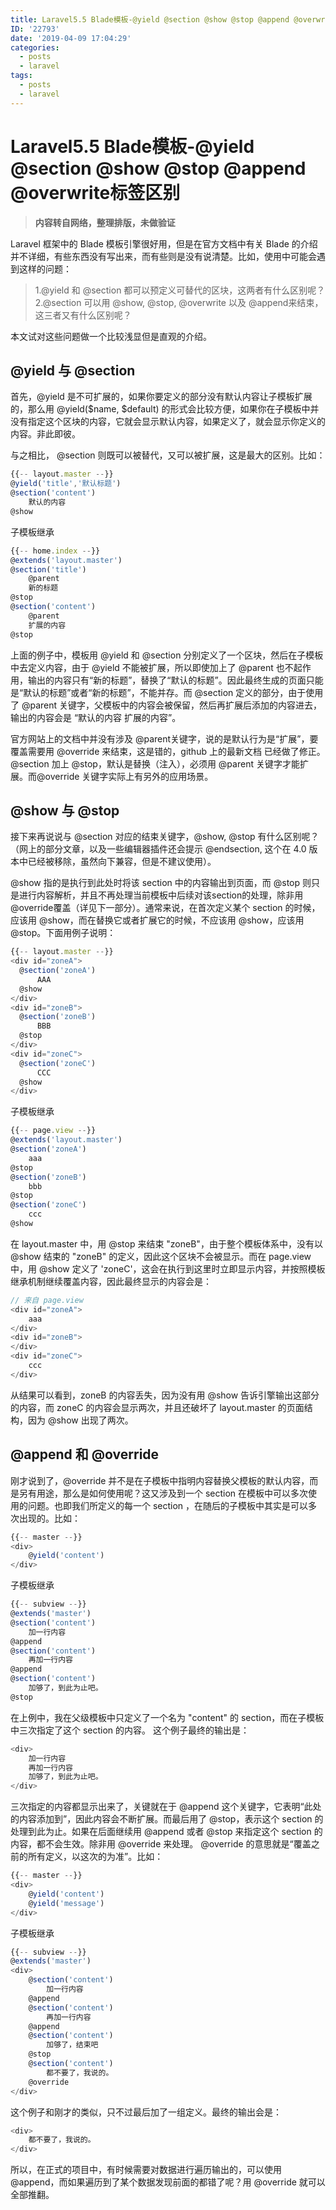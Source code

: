 ```yaml
---
title: Laravel5.5 Blade模板-@yield @section @show @stop @append @overwrite标签区别
ID: '22793'
date: '2019-04-09 17:04:29'
categories:
  - posts
  - laravel
tags:
  - posts
  - laravel
---
```


# Laravel5.5 Blade模板-@yield @section @show @stop @append @overwrite标签区别

> **内容转自网络，整理排版，未做验证**

Laravel 框架中的 Blade 模板引擎很好用，但是在官方文档中有关 Blade 的介绍并不详细，有些东西没有写出来，而有些则是没有说清楚。比如，使用中可能会遇到这样的问题：

> 1.@yield 和 @section 都可以预定义可替代的区块，这两者有什么区别呢？  
> 2.@section 可以用 @show, @stop, @overwrite 以及 @append来结束，这三者又有什么区别呢？

本文试对这些问题做一个比较浅显但是直观的介绍。

## @yield 与 @section

首先，@yield 是不可扩展的，如果你要定义的部分没有默认内容让子模板扩展的，那么用 @yield($name, $default) 的形式会比较方便，如果你在子模板中并没有指定这个区块的内容，它就会显示默认内容，如果定义了，就会显示你定义的内容。非此即彼。

与之相比， @section 则既可以被替代，又可以被扩展，这是最大的区别。比如：

``` js 
{{-- layout.master --}}
@yield('title','默认标题')
@section('content')
    默认的内容
@show 
```

子模板继承

``` js 
{{-- home.index --}}
@extends('layout.master')
@section('title')
    @parent
    新的标题
@stop
@section('content')
    @parent
    扩展的内容
@stop 
```

上面的例子中，模板用 @yield 和 @section 分别定义了一个区块，然后在子模板中去定义内容，由于 @yield 不能被扩展，所以即使加上了 @parent 也不起作用，输出的内容只有“新的标题”，替换了“默认的标题”。因此最终生成的页面只能是“默认的标题”或者“新的标题”，不能并存。而 @section 定义的部分，由于使用了 @parent 关键字，父模板中的内容会被保留，然后再扩展后添加的内容进去，输出的内容会是 “默认的内容 扩展的内容”。

官方网站上的文档中并没有涉及 @parent关键字，说的是默认行为是“扩展”，要覆盖需要用 @override 来结束，这是错的，github 上的最新文档 已经做了修正。@section 加上 @stop，默认是替换（注入），必须用 @parent 关键字才能扩展。而@override 关键字实际上有另外的应用场景。

## @show 与 @stop

接下来再说说与 @section 对应的结束关键字，@show, @stop 有什么区别呢？（网上的部分文章，以及一些编辑器插件还会提示 @endsection, 这个在 4.0 版本中已经被移除，虽然向下兼容，但是不建议使用）。

@show 指的是执行到此处时将该 section 中的内容输出到页面，而 @stop 则只是进行内容解析，并且不再处理当前模板中后续对该section的处理，除非用 @override覆盖（详见下一部分）。通常来说，在首次定义某个 section 的时候，应该用 @show，而在替换它或者扩展它的时候，不应该用 @show，应该用 @stop。下面用例子说明：

``` js 
{{-- layout.master --}}
<div id="zoneA">
  @section('zoneA')
      AAA
  @show
</div>
<div id="zoneB">
  @section('zoneB')
      BBB
  @stop
</div>
<div id="zoneC">
  @section('zoneC')
      CCC
  @show
</div> 
```

子模板继承

``` js 
{{-- page.view --}}
@extends('layout.master')
@section('zoneA')
    aaa
@stop
@section('zoneB')
    bbb
@stop
@section('zoneC')
    ccc
@show 
```

在 layout.master 中，用 @stop 来结束 "zoneB"，由于整个模板体系中，没有以 @show 结束的 "zoneB" 的定义，因此这个区块不会被显示。而在 page.view 中，用 @show 定义了 'zoneC'，这会在执行到这里时立即显示内容，并按照模板继承机制继续覆盖内容，因此最终显示的内容会是：

``` js 
// 来自 page.view
<div id="zoneA">
    aaa
</div>
<div id="zoneB">
</div>
<div id="zoneC">
    ccc
</div> 
```

从结果可以看到，zoneB 的内容丢失，因为没有用 @show 告诉引擎输出这部分的内容，而 zoneC 的内容会显示两次，并且还破坏了 layout.master 的页面结构，因为 @show 出现了两次。

## @append 和 @override

刚才说到了，@override 并不是在子模板中指明内容替换父模板的默认内容，而是另有用途，那么是如何使用呢？这又涉及到一个 section 在模板中可以多次使用的问题。也即我们所定义的每一个 section ，在随后的子模板中其实是可以多次出现的。比如：

``` js 
{{-- master --}}
<div>
    @yield('content')
</div> 
```

子模板继承

``` js 
{{-- subview --}}
@extends('master')
@section('content')
    加一行内容
@append
@section('content')
    再加一行内容
@append
@section('content')
    加够了，到此为止吧。
@stop 
```

在上例中，我在父级模板中只定义了一个名为 "content" 的 section，而在子模板中三次指定了这个 section 的内容。 这个例子最终的输出是：

``` js 
<div>
    加一行内容
    再加一行内容
    加够了，到此为止吧。
</div> 
```

三次指定的内容都显示出来了，关键就在于 @append 这个关键字，它表明“此处的内容添加到”，因此内容会不断扩展。而最后用了 @stop，表示这个 section 的处理到此为止。如果在后面继续用 @append 或者 @stop 来指定这个 section 的内容，都不会生效。除非用 @override 来处理。 @override 的意思就是“覆盖之前的所有定义，以这次的为准”。比如：

``` js 
{{-- master --}}
<div>
    @yield('content')
    @yield('message')
</div> 
```

子模板继承

``` js 
{{-- subview --}}
@extends('master')
<div>
    @section('content')
        加一行内容
    @append
    @section('content')
        再加一行内容
    @append
    @section('content')
        加够了，结束吧
    @stop
    @section('content')
        都不要了，我说的。
    @override
</div> 
```

这个例子和刚才的类似，只不过最后加了一组定义。最终的输出会是：

``` js 
<div>
    都不要了，我说的。
</div> 
```

所以，在正式的项目中，有时候需要对数据进行遍历输出的，可以使用 @append，而如果遍历到了某个数据发现前面的都错了呢？用 @override 就可以全部推翻。
 
 
 
 
